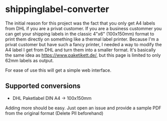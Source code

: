 # shippinglabel-converter

The initial reason for this project was the fact that you only get A4 labels from DHL if you are a privat customer. If
you are a business custommer you can get your shipping labels in the classic 4"x6" (100x150mm) format to print them
directly on something like a thermal label printer. Because I'm a privat customer but have such a fancy printer, I
needed a way to modify the A4 label I get from DHL and turn them into a smaller format. It's basically the same idea as
https://www.paketikett.de/, but this page is limited to only 62mm labels as output.

For ease of use this will get a simple web interface.

## Supported conversions
  * DHL Paketlabel DIN A4 -> 100x150mm

Adding more should be easy. Just open an issue and provide a sample PDF from the original format (Delete PII beforehand)
